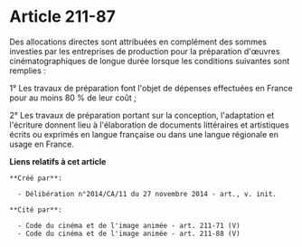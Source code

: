 # Article 211-87

Des allocations directes sont attribuées en complément des sommes investies par les entreprises de production pour la
préparation d'œuvres cinématographiques de longue durée lorsque les conditions suivantes sont remplies : 

1° Les travaux de préparation font l'objet de dépenses effectuées en France pour au moins 80 % de leur coût ; 

2° Les travaux de préparation portant sur la conception, l'adaptation et l'écriture donnent lieu à l'élaboration de documents
littéraires et artistiques écrits ou exprimés en langue française ou dans une langue régionale en usage en France.

**Liens relatifs à cet article**

	**Créé par**:

	  - Délibération n°2014/CA/11 du 27 novembre 2014 - art., v. init.

	**Cité par**:

	  - Code du cinéma et de l'image animée - art. 211-71 (V)
	  - Code du cinéma et de l'image animée - art. 211-88 (V)
